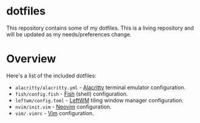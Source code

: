 # dotfiles

This repository contains some of my dotfiles. This is a living repository and will be updated as my needs/preferences change.

# Overview

Here's a list of the included dotfiles:

* `alacritty/alacritty.yml` - [Alacritty][Alacritty] terminal emulator configuration.
* `fish/config.fish` - [Fish][Fish] (shell) configuration.
* `leftwm/config.toml` - [LeftWM][LeftWM] tiling window manager configuration.
* `nvim/init.vim` - [Neovim][Neovim] configuration.
* `vim/.vimrc` - [Vim][Vim] configuration.

<!-- LINKS -->
[Alacritty]: https://github.com/alacritty/alacritty
[Fish]: https://fishshell.com/
[LeftWM]: https://github.com/leftwm/leftwm
[Neovim]: https://neovim.io/
[Vim]: https://www.vim.org/

